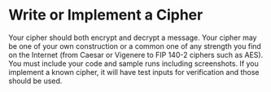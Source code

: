 # Write or Implement a Cipher

Your cipher should both encrypt and decrypt a message. Your cipher may be one of your own construction or a common one of any strength you find on the Internet (from Caesar or Vigenere to FIP 140-2 ciphers such as AES).
You must include your code and sample runs including screenshots. If you implement a known cipher, it will have test inputs for verification and those should be used.
